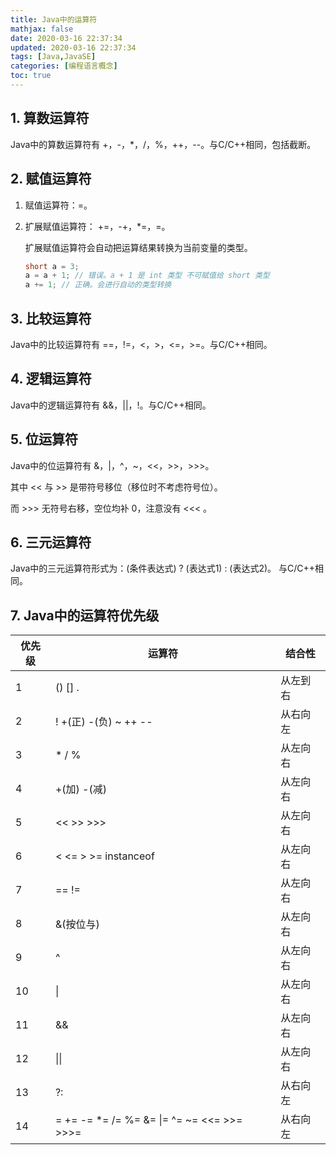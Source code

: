 ```yaml
---
title: Java中的运算符
mathjax: false
date: 2020-03-16 22:37:34
updated: 2020-03-16 22:37:34
tags: [Java,JavaSE]
categories: [编程语言概念]
toc: true
---
```


## 1. 算数运算符

Java中的算数运算符有 +，-，*，/，%，++，--。与C/C++相同，包括截断。

## 2. 赋值运算符

1. 赋值运算符：=。

2. 扩展赋值运算符： +=，-+，*=，\=。

    扩展赋值运算符会自动把运算结果转换为当前变量的类型。

    ```java
    short a = 3;
    a = a + 1; // 错误。a + 1 是 int 类型 不可赋值给 short 类型
    a += 1; // 正确。会进行自动的类型转换
    ```

<!--more-->

## 3. 比较运算符

Java中的比较运算符有 ==，!=，<，>，<=，>=。与C/C++相同。

## 4. 逻辑运算符

Java中的逻辑运算符有 &&，||，!。与C/C++相同。

## 5. 位运算符

Java中的位运算符有 &，|，^，~，<<，>>，>>>。

其中 << 与 >> 是带符号移位（移位时不考虑符号位）。

而 >>> 无符号右移，空位均补 0，注意没有 <<< 。

## 6. 三元运算符

Java中的三元运算符形式为：(条件表达式) ? (表达式1) : (表达式2)。 与C/C++相同。

## 7. Java中的运算符优先级

| 优先级 | 运算符                                            | 结合性   |
| ------ | ------------------------------------------------- | -------- |
| 1      | () [] .                                           | 从左到右 |
| 2      | ! +(正)  -(负) ~ ++ --                            | 从右向左 |
| 3      | * / %                                             | 从左向右 |
| 4      | +(加) -(减)                                       | 从左向右 |
| 5      | << >> >>>                                         | 从左向右 |
| 6      | < <= > >= instanceof                              | 从左向右 |
| 7      | ==  !=                                            | 从左向右 |
| 8      | &(按位与)                                         | 从左向右 |
| 9      | ^                                                 | 从左向右 |
| 10     | &#124;                                            | 从左向右 |
| 11     | &&                                                | 从左向右 |
| 12     | &#124;&#124;                                      | 从左向右 |
| 13     | ?:                                                | 从右向左 |
| 14     | = += -= *= /= %= &= &#124;= ^=  ~=  <<= >>=  >>>= | 从右向左 |